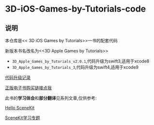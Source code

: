 # 3D-iOS-Games-by-Tutorials-code

## 说明
本仓库是<< 3D iOS Games by Tutorials>>一书的配套代码

新版本书名改名为<<3D Apple Games by Tutorials>>

* `3D_Apple_Games_by_Tutorials_v2.0.1`,代码升级为swift3,适用于xcode8
* `3D_Apple_Games_by_Tutorials_3`,代码升级为swift4,适用于xcode9


[代码升级记录](https://www.raywenderlich.com/store/3d-ios-games-by-tutorials/source-code)

[正版电子书购买链接点我](https://store.raywenderlich.com/products/3d-apple-games-by-tutorials?_ga=2.106417411.1468940710.1511336864-1976951389.1509445815)


此书的**学习体会**和**部分翻译**见系列文章,仅供参考:

[Hello SceneKit](https://juejin.im/post/5a322530f265da43062ac948)

[SceneKit学习专题](https://juejin.im/collection/5a3236ecf265da068948554a)

